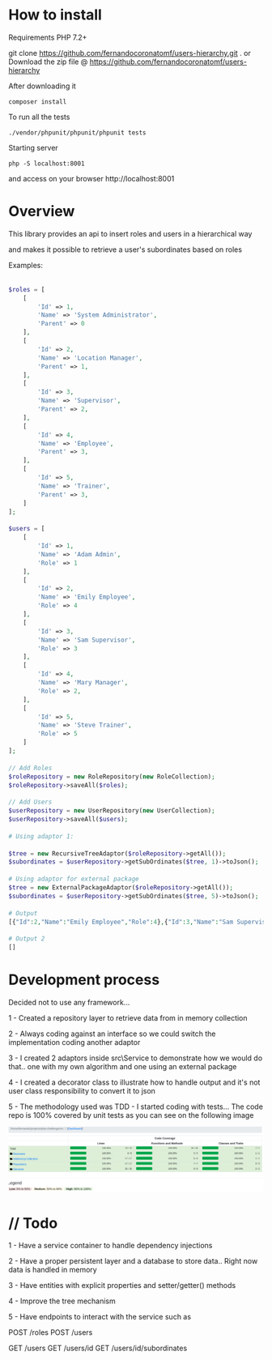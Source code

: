 # How to install

Requirements
PHP 7.2+

git clone https://github.com/fernandocoronatomf/users-hierarchy.git .
or 
Download the zip file @ https://github.com/fernandocoronatomf/users-hierarchy

After downloading it

```
composer install
```

To run all the tests

```
./vendor/phpunit/phpunit/phpunit tests 
```

Starting server

```
php -S localhost:8001
```

and access on your browser
http://localhost:8001


# Overview

This library provides an api to insert roles and users in a hierarchical way

and makes it possible to retrieve a user's subordinates based on roles

Examples:

```php

$roles = [
    [
        'Id' => 1,
        'Name' => 'System Administrator',
        'Parent' => 0
    ],
    [
        'Id' => 2,
        'Name' => 'Location Manager',
        'Parent' => 1,
    ],
    [
        'Id' => 3,
        'Name' => 'Supervisor',
        'Parent' => 2,
    ],
    [
        'Id' => 4,
        'Name' => 'Employee',
        'Parent' => 3,
    ],
    [
        'Id' => 5,
        'Name' => 'Trainer',
        'Parent' => 3,
    ]
];

$users = [
    [
        'Id' => 1,
        'Name' => 'Adam Admin',
        'Role' => 1
    ],
    [
        'Id' => 2,
        'Name' => 'Emily Employee',
        'Role' => 4
    ],
    [
        'Id' => 3,
        'Name' => 'Sam Supervisor',
        'Role' => 3
    ],
    [
        'Id' => 4,
        'Name' => 'Mary Manager',
        'Role' => 2,
    ],
    [
        'Id' => 5,
        'Name' => 'Steve Trainer',
        'Role' => 5
    ]
];

// Add Roles
$roleRepository = new RoleRepository(new RoleCollection);
$roleRepository->saveAll($roles);

// Add Users
$userRepository = new UserRepository(new UserCollection);
$userRepository->saveAll($users);

# Using adaptor 1:

$tree = new RecursiveTreeAdaptor($roleRepository->getAll());
$subordinates = $userRepository->getSubOrdinates($tree, 1)->toJson();

# Using adaptor for external package
$tree = new ExternalPackageAdaptor($roleRepository->getAll());
$subordinates = $userRepository->getSubOrdinates($tree, 5)->toJson();

# Output
[{"Id":2,"Name":"Emily Employee","Role":4},{"Id":3,"Name":"Sam Supervisor","Role":3},{"Id":4,"Name":"Mary Manager","Role":2},{"Id":5,"Name":"Steve Trainer","Role":5}]

# Output 2
[]
```

# Development process

Decided not to use any framework... 

1 - Created a repository layer to retrieve data from in memory collection

2 - Always coding against an interface so we could switch the implementation coding another adaptor

3 - I created 2 adaptors inside src\Service to demonstrate how we would do that.. one with my own algorithm and one using an external package

4 - I created a decorator class to illustrate how to handle output and it's not user class responsibility to convert it to json

5 - The methodology used was TDD - I started coding with tests... The code repo is 100% covered by unit tests as you can see on the following image 

![Alt text](test-coverage.png?raw=true "Title")

# // Todo

1 - Have a service container to handle dependency injections

2 - Have a proper persistent layer and a database to store data.. Right now data is handled in memory

3 - Have entities with explicit properties and setter/getter() methods

4 - Improve the tree mechanism

5 - Have endpoints to interact with the service such as 

POST /roles
POST /users

GET /users
GET /users/id
GET /users/id/subordinates

